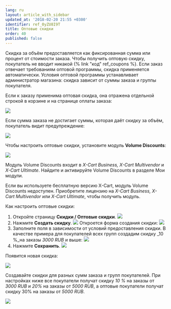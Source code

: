 ```yaml
---
lang: ru
layout: article_with_sidebar
updated_at: '2018-02-20 21:55 +0300'
identifier: ref_0yZU8I9T
title: Оптовые скидки
order: 40
published: false
---
```

Скидка за объём предоставляется как фиксированная сумма или процент от стоимости заказа. Чтобы получить оптовую скидку, покупатель не вводит никакой {% link "код" ref_coupons %}. Если заказ отвечает требованиям оптовой программы, скидка применяется автоматически. Условия оптовой программы устанавливает администратор магазина: скидка зависит от суммы заказа и группы покупателя.

Если к заказу применима оптовая скидка, она отражена отдельной строкой в корзине и на странице оплаты заказа:

![]({{site.baseurl}}/attachments/6389792/8719445.png)

Если сумма заказа не достигает суммы, которая даёт скидку за объём, покупатель видит предупреждение:

![]({{site.baseurl}}/attachments/6389792/8719446.png)

Чтобы настроить оптовые скидки, установите модуль **Volume Discounts**:

![]({{site.baseurl}}/attachments/6389792/8719438.png)

Модуль Volume Discounts входит в _X-Cart Business, X-Cart Multivendor_ и _X-Cart Ultimate_. Найдите и активируйте Volume Discounts в разделе Мои модули. 

Если вы используете бесплатную версию X-Cart, модуль Volume Discounts недоступен. Приобретите лицензию на _X-Cart Business, X-Cart Multivendor_ или _X-Cart Ultimate_, чтобы получить модуль.

Как настроить оптовые скидки:

1.  Откройте страницу **Скидки / Оптовые скидки**.
    ![]({{site.baseurl}}/attachments/6389792/8719439.png)
2.  Нажмите **Создать скидку**.
    ![]({{site.baseurl}}/attachments/6389792/8719440.png)
    Откроется форма создания скидки:
    ![]({{site.baseurl}}/attachments/6389792/8719441.png)
3.  Заполните поля в зависимости от условий предоставления скидки. В качестве примера для покупателей всех групп создадим скидку _10 %_на заказы _3000 RUB_ и выше:
    ![]({{site.baseurl}}/attachments/6389792/8719442.png)
4.  Нажмите **Сохранить**.
    ![]({{site.baseurl}}/attachments/6389792/8719443.png)

Появится новая скидка:

![]({{site.baseurl}}/attachments/6389792/8719450.png)

Создавайте скидки для разных сумм заказа и  групп покупателей. При настройках ниже все покупатели получат скидку _10 %_ на заказы от _3000 RUB_ и _20%_ на заказы  от _5000 RUB_, а оптовые покупатели получат скидку 30% на заказы от _5000 RUB_.

![]({{site.baseurl}}/attachments/6389792/8719452.png)
